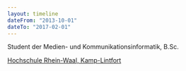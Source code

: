 ```yaml
---
layout: timeline
dateFrom: "2013-10-01"
dateTo: "2017-02-01"
---
```

Student der Medien- und Kommunikationsinformatik, B.Sc.

<a href="https://www.hochschule-rhein-waal.de/de/fakultaeten/kommunikation-und-umwelt/studienangebot/bachelorstudiengaenge/medien-und" target="_blank">Hochschule Rhein-Waal, Kamp-Lintfort</a>